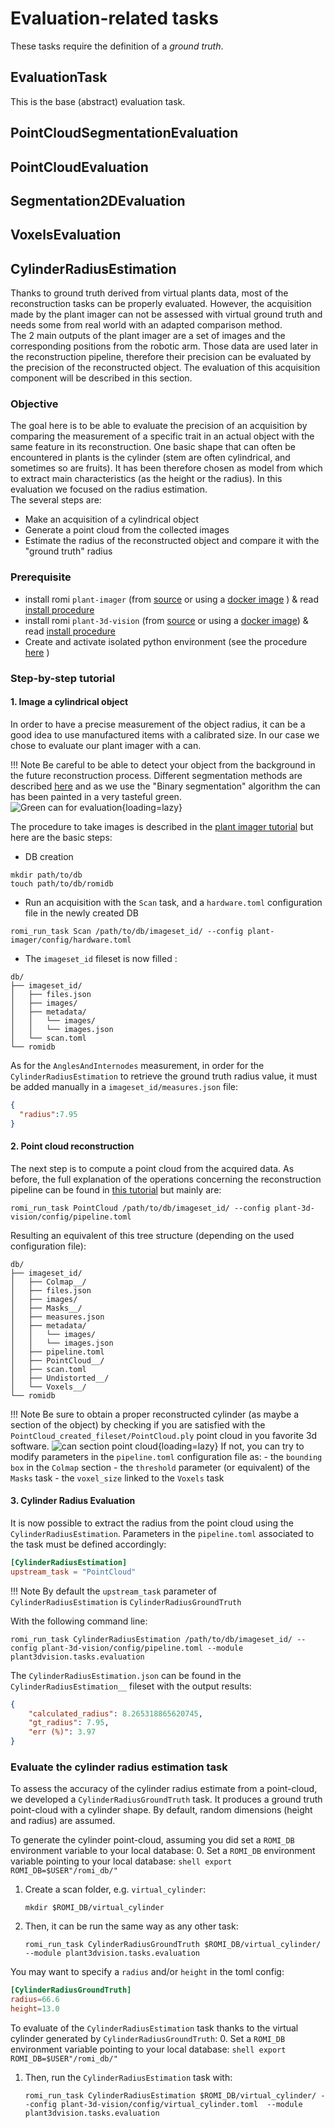 Evaluation-related tasks
===

These tasks require the definition of a *ground truth*.

## EvaluationTask

This is the base (abstract) evaluation task.

## PointCloudSegmentationEvaluation

## PointCloudEvaluation

## Segmentation2DEvaluation

## VoxelsEvaluation


## CylinderRadiusEstimation
Thanks to ground truth derived from virtual plants data, most of the reconstruction tasks can be properly evaluated.
However, the acquisition made by the plant imager can not be assessed with virtual ground truth and needs some from real world with an adapted comparison method.  
The 2 main outputs of the plant imager are a set of images and the corresponding positions from the robotic arm.
Those data are used later in the reconstruction pipeline, therefore their precision can be evaluated by the precision of the reconstructed object.
The evaluation of this acquisition component will be described in this section.

### Objective
The goal here is to be able to evaluate the precision of an acquisition by comparing the measurement of a specific trait in an actual object with the same feature in its reconstruction.
One basic shape that can often be encountered in plants is the cylinder (stem are often cylindrical, and sometimes so are fruits). 
It has been therefore chosen as model from which to extract main characteristics (as the height or the radius).
In this evaluation we focused on the radius estimation.  
The several steps are:  

* Make an acquisition of a cylindrical object  
* Generate a point cloud from the collected images  
* Estimate the radius of the reconstructed object and compare it with the "ground truth" radius  


### Prerequisite

* install romi `plant-imager` (from [source](https://github.com/romi/plant-imager) or using a [docker image](../../docker/plantimager_docker.md) ) & read [install procedure](../../install/plant_imager_setup.md)
* install romi `plant-3d-vision` (from [source](https://github.com/romi/plant-3d-vision) or using a [docker image](../../docker/plant-3d-vision_docker.md)) & read [install procedure](../../install/plant_reconstruction_setup.md)
* Create and activate isolated python environment (see the procedure [here](../../install/create_env.md) )

### Step-by-step tutorial

#### 1. Image a cylindrical object  
In order to have a precise measurement of the object radius, it can be a good idea to use manufactured items with a calibrated size.
In our case we chose to evaluate our plant imager with a can.

!!! Note
    Be careful to be able to detect your object from the background in the future reconstruction process. 
    Different segmentation methods are described [here](../../explanations/task_segmentation2d.md) and as we use the "Binary segmentation" algorithm the can has been painted in a very tasteful green.  
    ![Green can for evaluation](../../../assets/images/green_can_evaluation.jpg){loading=lazy}  


The procedure to take images is described in the [plant imager tutorial](../../tutorials/hardware_scan.md) but here are the basic steps:  

* DB creation  
```shell
mkdir path/to/db
touch path/to/db/romidb
```
* Run an acquisition with the `Scan` task, and a `hardware.toml` configuration file in the newly created DB  
```shell
romi_run_task Scan /path/to/db/imageset_id/ --config plant-imager/config/hardware.toml
```
* The `imageset_id` fileset is now filled :  
```
db/
├── imageset_id/
│   ├── files.json
│   ├── images/
│   ├── metadata/
│   │   └── images/
│   │   └── images.json
│   └── scan.toml
└── romidb
```

As for the `AnglesAndInternodes` measurement, in order for the `CylinderRadiusEstimation` to retrieve the ground truth radius value, it must be added manually in a `imageset_id/measures.json` file:
```json
{
  "radius":7.95
}
```

#### 2. Point cloud reconstruction 
The next step is to compute a point cloud from the acquired data.
As before, the full explanation of the operations concerning the reconstruction pipeline can be found in [this tutorial](../../tutorials/reconstruct_scan.md) but mainly are:
```shell
romi_run_task PointCloud /path/to/db/imageset_id/ --config plant-3d-vision/config/pipeline.toml
```

Resulting an equivalent of this tree structure (depending on the used configuration file):
```
db/
├── imageset_id/
│   ├── Colmap__/
│   ├── files.json
│   ├── images/
│   ├── Masks__/
│   ├── measures.json
│   ├── metadata/
│   │   └── images/
│   │   └── images.json
│   ├── pipeline.toml
│   ├── PointCloud__/
│   ├── scan.toml
│   ├── Undistorted__/
│   └── Voxels__/
└── romidb
```

!!! Note
    Be sure to obtain a proper reconstructed cylinder (as maybe a section of the object) by checking if you are satisfied with the `PointCloud_created_fileset/PointCloud.ply` point cloud in you favorite 3d software.
    ![can section point cloud](../../../assets/images/can_section_pcd.png){loading=lazy}
    If not, you can try to modify parameters in the `pipeline.toml` configuration file as:
    - the `bounding box` in the `Colmap` section
    - the `threshold` parameter (or equivalent) of the `Masks` task
    - the `voxel_size` linked to the `Voxels` task


#### 3. Cylinder Radius Evaluation
It is now possible to extract the radius from the point cloud using the `CylinderRadiusEstimation`.
Parameters in the `pipeline.toml` associated to the task must be defined accordingly:
```toml
[CylinderRadiusEstimation]
upstream_task = "PointCloud"
```

!!! Note
    By default the `upstream_task` parameter of `CylinderRadiusEstimation` is `CylinderRadiusGroundTruth`

With the following command line:
```shell
romi_run_task CylinderRadiusEstimation /path/to/db/imageset_id/ --config plant-3d-vision/config/pipeline.toml --module plant3dvision.tasks.evaluation
```

The `CylinderRadiusEstimation.json` can be found in the `CylinderRadiusEstimation__` fileset with the output results:
```json
{
    "calculated_radius": 8.265318865620745,
    "gt_radius": 7.95,
    "err (%)": 3.97
}
```

### Evaluate the cylinder radius estimation task

To assess the accuracy of the cylinder radius estimate from a point-cloud, we developed a `CylinderRadiusGroundTruth` task.
It produces a ground truth point-cloud with a cylinder shape.
By default, random dimensions (height and radius) are assumed.

To generate the cylinder point-cloud, assuming you did set a `ROMI_DB` environment variable to your local database:
0. Set a `ROMI_DB` environment variable pointing to your local database:
    ```shell
    export ROMI_DB=$USER"/romi_db/"
    ```
1. Create a scan folder, e.g. `virtual_cylinder`:
    ```shell
    mkdir $ROMI_DB/virtual_cylinder
    ```
2. Then, it can be run the same way as any other task:
    ```shell
    romi_run_task CylinderRadiusGroundTruth $ROMI_DB/virtual_cylinder/ --module plant3dvision.tasks.evaluation
    ```

You may want to specify a `radius` and/or `height` in the toml config:
```toml
[CylinderRadiusGroundTruth]
radius=66.6
height=13.0
```

To evaluate of the `CylinderRadiusEstimation` task thanks to the virtual cylinder generated by `CylinderRadiusGroundTruth`:
0. Set a `ROMI_DB` environment variable pointing to your local database:
    ```shell
    export ROMI_DB=$USER"/romi_db/"
    ```
1. Then, run the `CylinderRadiusEstimation` task with:
    ```shell
    romi_run_task CylinderRadiusEstimation $ROMI_DB/virtual_cylinder/ --config plant-3d-vision/config/virtual_cylinder.toml  --module plant3dvision.tasks.evaluation
    ```
